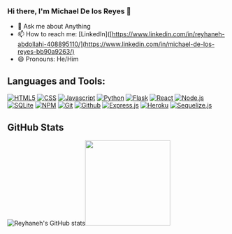 ### Hi there, I'm Michael De los Reyes 👋

<!--
**reyhanab/reyhanab** is a ✨ _special_ ✨ repository because its `README.md` (this file) appears on your GitHub profile.

Here are some ideas to get you started:
-->
- 💬 Ask me about Anything
- 📫 How to reach me: [LinkedIn]([https://www.linkedin.com/in/reyhaneh-abdollahi-408895110/](https://www.linkedin.com/in/michael-de-los-reyes-bb90a9263/)
- 😄 Pronouns: He/Him

## Languages and Tools:

 [![HTML5][HTML5]][HTML-url]
 [![CSS][CSS]][CSS-url]
 [![Javascript][Javascript]][Javascript-url]
 [![Python][Python]][Python-url]
 [![Flask][Flask]][Flask-url]
 [![React][React.js]][React-url]
 [![Node.js][Node.js]][Node-url]
 [![SQLite][SQLite]][SQLite-url]
 [![NPM][NPM]][NPM-url]
 [![Git][Git]][Git-url]
 [![Github][Github]][Github-url]
 [![Express.js][Express.js]][Express-url]
 [![Heroku][Heroku]][Heroku-url]
 [![Sequelize.js][Sequelize.js]][Sequelize-url]

## GitHub Stats
![Reyhaneh's GitHub stats](https://github-readme-stats.vercel.app/api?username=Micodlr&show_icons=false&card_width=400&theme=prussian&layout=compact)<img height=195 src="https://github-readme-stats.vercel.app/api/top-langs/?username=Micodlr&layout=compact&theme=prussian"/>


<!-- MARKDOWN LINKS & IMAGES -->
<!-- https://www.markdownguide.org/basic-syntax/#reference-style-links -->
[contributors-shield]: https://img.shields.io/github/contributors/github_username/repo_name.svg?style=for-the-badge
[contributors-url]: https://github.com/github_username/repo_name/graphs/contributors
[forks-shield]: https://img.shields.io/github/forks/github_username/repo_name.svg?style=for-the-badge
[forks-url]: https://github.com/github_username/repo_name/network/members
[stars-shield]: https://img.shields.io/github/stars/github_username/repo_name.svg?style=for-the-badge
[stars-url]: https://github.com/github_username/repo_name/stargazers
[issues-shield]: https://img.shields.io/github/issues/github_username/repo_name.svg?style=for-the-badge
[issues-url]: https://github.com/github_username/repo_name/issues
[license-shield]: https://img.shields.io/github/license/github_username/repo_name.svg?style=for-the-badge
[license-url]: https://github.com/github_username/repo_name/blob/master/LICENSE.txt
[linkedin-shield]: https://img.shields.io/badge/-LinkedIn-black.svg?style=for-the-badge&logo=linkedin&colorB=555
[product-screenshot]: https://user-images.githubusercontent.com/90014250/193957812-22cd83df-f0b3-4479-b593-129798382a1d.png
[Next.js]: https://img.shields.io/badge/next.js-000000?style=for-the-badge&logo=nextdotjs&logoColor=white
[Next-url]: https://nextjs.org/
[React.js]: https://img.shields.io/badge/React-20232A?style=for-the-badge&logo=react&logoColor=61DAFB
[React-url]: https://reactjs.org/
[Vue.js]: https://img.shields.io/badge/Vue.js-35495E?style=for-the-badge&logo=vuedotjs&logoColor=4FC08D
[Vue-url]: https://vuejs.org/
[Angular.io]: https://img.shields.io/badge/Angular-DD0031?style=for-the-badge&logo=angular&logoColor=white
[Angular-url]: https://angular.io/
[Svelte.dev]: https://img.shields.io/badge/Svelte-4A4A55?style=for-the-badge&logo=svelte&logoColor=FF3E00
[Svelte-url]: https://svelte.dev/
[Laravel.com]: https://img.shields.io/badge/Laravel-FF2D20?style=for-the-badge&logo=laravel&logoColor=white
[Laravel-url]: https://laravel.com
[Bootstrap.com]: https://img.shields.io/badge/Bootstrap-563D7C?style=for-the-badge&logo=bootstrap&logoColor=white
[Bootstrap-url]: https://getbootstrap.com
[JQuery.com]: https://img.shields.io/badge/jQuery-0769AD?style=for-the-badge&logo=jquery&logoColor=white
[JQuery-url]: https://jquery.com 
[Sequelize-url]: https://sequelize.org/
[Sequelize.js]: https://img.shields.io/badge/Sequelize-52B0E7?style=for-the-badge&logo=Sequelize&logoColor=white
[Git]: https://img.shields.io/badge/git-%23F05033.svg?style=for-the-badge&logo=git&logoColor=white
[Git-url]: https://git-scm.com/
[Github]: https://img.shields.io/badge/github-%23121011.svg?style=for-the-badge&logo=github&logoColor=white
[Github-url]: https://github.com/
[Javascript]: https://img.shields.io/badge/javascript-%23323330.svg?style=for-the-badge&logo=javascript&logoColor=%23F7DF1E
[Javascript-url]: https://www.javascript.com/
[HTML5]: https://img.shields.io/badge/html5-%23E34F26.svg?style=for-the-badge&logo=html5&logoColor=white
[HTML-url]: https://html.com/
[CSS]: https://img.shields.io/badge/css3-%231572B6.svg?style=for-the-badge&logo=css3&logoColor=white
[CSS-url]: https://developer.mozilla.org/en-US/docs/Web/CSS
[Node.js]: https://img.shields.io/badge/node.js-6DA55F?style=for-the-badge&logo=node.js&logoColor=white
[Node-url]: https://nodejs.org/en/
[Express.js]: https://img.shields.io/badge/express.js-%23404d59.svg?style=for-the-badge&logo=express&logoColor=%2361DAFB
[Express-url]: https://expressjs.com/
[NPM]: https://img.shields.io/badge/NPM-%23000000.svg?style=for-the-badge&logo=npm&logoColor=white
[NPM-url]: https://www.npmjs.com/
[Heroku]: https://img.shields.io/badge/heroku-%23430098.svg?style=for-the-badge&logo=heroku&logoColor=white
[Heroku-url]: https://id.heroku.com/
[SQLite]: https://img.shields.io/badge/sqlite-%2307405e.svg?style=for-the-badge&logo=sqlite&logoColor=white
[SQLite-url]: https://www.sqlite.org/index.html
[Flask]:https://img.shields.io/badge/Flask-000000?style=for-the-badge&logo=flask&logoColor=white
[Flask-url]: https://flask.palletsprojects.com/en/2.2.x/
[Python]:https://img.shields.io/badge/Python-3776AB?style=for-the-badge&logo=python&logoColor=white
[Python-url]:https://docs.python.org/3/
